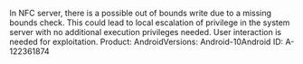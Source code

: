 In NFC server, there is a possible out of bounds write due to a missing bounds check. This could lead to local escalation of privilege in the system server with no additional execution privileges needed. User interaction is needed for exploitation. Product: AndroidVersions: Android-10Android ID: A-122361874